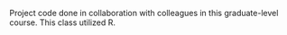 Project code done in collaboration with colleagues in this graduate-level course. This class utilized R. 
